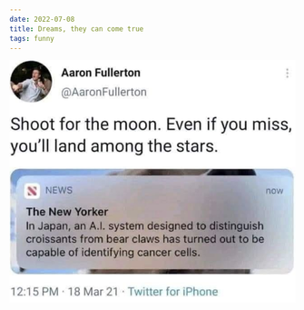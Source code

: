```yaml
---
date: 2022-07-08
title: Dreams, they can come true
tags: funny
---
```


![bearclaw](https://raw.githubusercontent.com/muneer78/muneer78.github.io/master/images/bearclaw.png)



